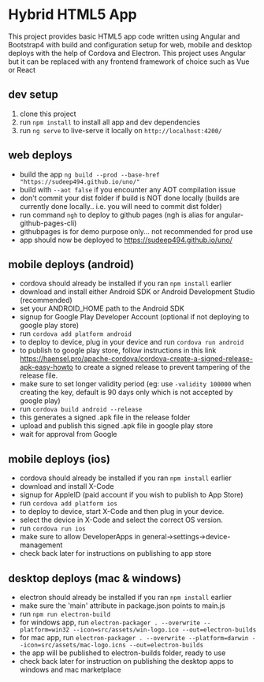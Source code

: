 # Hybrid HTML5 App
This project provides basic HTML5 app code written using Angular and Bootstrap4 with build and configuration setup for web, mobile and desktop deploys with the help of Cordova and Electron. This project uses Angular but it can be replaced with any frontend framework of choice such as Vue or React

## dev setup
1. clone this project
2. run `npm install` to install all app and dev dependencies
3. run `ng serve` to live-serve it locally on `http://localhost:4200/`

## web deploys
- build the app `ng build --prod --base-href "https://sudeep494.github.io/uno/"`
- build with `--aot false` if you encounter any AOT compilation issue
- don't commit your dist folder if build is NOT done locally (builds are currently done locally.. i.e. you will need to commit dist folder)
- run command `ngh` to deploy to github pages (ngh is alias for angular-github-pages-cli)
- githubpages is for demo purpose only... not recommended for prod use
- app should now be deployed to https://sudeep494.github.io/uno/


## mobile deploys (android)
- cordova should already be installed if you ran `npm install` earlier
- download and install either Android SDK or Android Development Studio (recommended)
- set your ANDROID_HOME path to the Android SDK
- signup for Google Play Developer Account (optional if not deploying to google play store)
- run `cordova add platform android`
- to deploy to device, plug in your device and run `cordova run android`
- to publish to google play store, follow instructions in this link
https://haensel.pro/apache-cordova/cordova-create-a-signed-release-apk-easy-howto to create a signed release to prevent tampering of the release file.
- make sure to set longer validity period (eg: use `-validity 100000`  when creating the key, default is 90 days only which is not accepted by google play)
- run `cordova build android --release`
- this generates a signed .apk file in the release folder
- upload and publish this signed .apk file in google play store
- wait for approval from Google

## mobile deploys (ios)
- cordova should already be installed if you ran `npm install` earlier
- download and install X-Code
- signup for AppleID (paid account if you wish to publish to App Store)
- run `cordova add platform ios`
- to deploy to device, start X-Code and then plug in your device.
- select the device in X-Code and select the correct OS version.
- run `cordova run ios`
- make sure to allow DeveloperApps in general->settings->device-management
- check back later for instructions on publishing to app store

## desktop deploys (mac & windows)
- electron should already be installed if you ran `npm install` earlier
- make sure the 'main' attribute in package.json points to main.js
- run `npm run electron-build`
- for windows app, run `electron-packager . --overwrite --platform=win32 --icon=src/assets/win-logo.ico --out=electron-builds`
- for mac app, run `electron-packager . --overwrite --platform=darwin --icon=src/assets/mac-logo.icns --out=electron-builds`
- the app will be published to electron-builds folder, ready to use
- check back later for instruction on publishing the desktop apps to windows and mac marketplace
